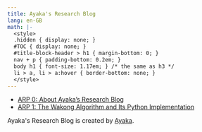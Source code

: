 ```yaml
---
title: Ayaka's Research Blog
lang: en-GB
math: |-
  <style>
  .hidden { display: none; }
  #TOC { display: none; }
  #title-block-header > h1 { margin-bottom: 0; }
  nav + p { padding-bottom: 0.2em; }
  body h1 { font-size: 1.17em; } /* the same as h3 */
  li > a, li > a:hover { border-bottom: none; }
  </style>
---
```


- [ARP 0: About Ayaka’s Research Blog](about/)
- [ARP 1: The Wakong Algorithm and Its Python Implementation](wakong/)

Ayaka's Research Blog is created by [Ayaka](https://github.com/ayaka14732).

